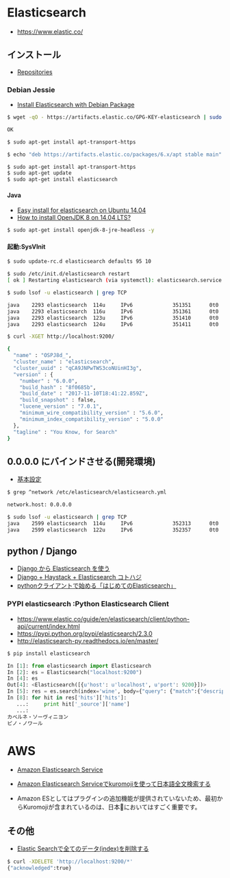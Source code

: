 # Elasticsearch

- https://www.elastic.co/

## インストール

- [Repositories](https://www.elastic.co/guide/en/elasticsearch/reference/current/setup-repositories.html)

### Debian Jessie

- [Install Elasticsearch with Debian Package](https://www.elastic.co/guide/en/elasticsearch/reference/current/deb.html#deb)


~~~bash
$ wget -qO - https://artifacts.elastic.co/GPG-KEY-elasticsearch | sudo apt-key add -

OK

$ sudo apt-get install apt-transport-https

$ echo "deb https://artifacts.elastic.co/packages/6.x/apt stable main" | sudo tee -a /etc/apt/sources.list.d/elastic-6.x.list
~~~


~~~bash
$ sudo apt-get install apt-transport-https
$ sudo apt-get update
$ sudo apt-get install elasticsearch
~~~

#### Java

- [Easy install for elasticsearch on Ubuntu 14.04](https://gist.github.com/Globegitter/662713f90d5af5b4269d)
- [How to install OpenJDK 8 on 14.04 LTS?](http://askubuntu.com/questions/464755/how-to-install-openjdk-8-on-14-04-lts)

~~~bash
$ sudo apt-get install openjdk-8-jre-headless -y
~~~

#### 起動:SysVInit

~~~bash
$ sudo update-rc.d elasticsearch defaults 95 10
~~~

~~~bash
$ sudo /etc/init.d/elasticsearch restart
[ ok ] Restarting elasticsearch (via systemctl): elasticsearch.service.
~~~

~~~bash
$ sudo lsof -u elasticsearch | grep TCP

java    2293 elasticsearch  114u     IPv6             351351      0t0     TCP localhost:9300 (LISTEN)
java    2293 elasticsearch  116u     IPv6             351361      0t0     TCP localhost:9300 (LISTEN)
java    2293 elasticsearch  123u     IPv6             351410      0t0     TCP localhost:9200 (LISTEN)
java    2293 elasticsearch  124u     IPv6             351411      0t0     TCP localhost:9200 (LISTEN)
~~~

~~~bash
$ curl -XGET http://localhost:9200/

{
  "name" : "OSPJ8d_",
  "cluster_name" : "elasticsearch",
  "cluster_uuid" : "qCA9JNPwTWS3coNUinHI3g",
  "version" : {
    "number" : "6.0.0",
    "build_hash" : "8f0685b",
    "build_date" : "2017-11-10T18:41:22.859Z",
    "build_snapshot" : false,
    "lucene_version" : "7.0.1",
    "minimum_wire_compatibility_version" : "5.6.0",
    "minimum_index_compatibility_version" : "5.0.0"
  },
  "tagline" : "You Know, for Search"
}
~~~

## 0.0.0.0 にバインドさせる(開発環境)

- [基本設定](http://sebrain.web.fc2.com/document/0064.html)

~~~bash
$ grep ^network /etc/elasticsearch/elasticsearch.yml

network.host: 0.0.0.0
~~~

~~~bash
$ sudo lsof -u elasticsearch | grep TCP
java    2599 elasticsearch  114u     IPv6             352313      0t0     TCP *:9300 (LISTEN)
java    2599 elasticsearch  122u     IPv6             352357      0t0     TCP *:9200 (LISTEN)
~~~



## python / Django

- [Django から Elasticsearch を使う](http://qiita.com/Fq4X/items/81ba2f234e9611546025)
- [Django + Haystack + Elasticsearch コトハジ](https://gist.github.com/voluntas/21759d5c45aacc0e6656/)
- [pythonクライアントで始める「はじめてのElasticsearch」](http://qiita.com/ikawaha/items/c654f746cfe76b888a27)

### PYPI elasticsearch :Python Elasticsearch Client

- https://www.elastic.co/guide/en/elasticsearch/client/python-api/current/index.html
- https://pypi.python.org/pypi/elasticsearch/2.3.0
- http://elasticsearch-py.readthedocs.io/en/master/

~~~bash
$ pip install elasticsearch
~~~

~~~python
In [1]: from elasticsearch import Elasticsearch
In [2]: es = Elasticsearch("localhost:9200")
In [4]: es
Out[4]: <Elasticsearch([{u'host': u'localhost', u'port': 9200}])>
In [5]: res = es.search(index='wine', body={"query": {"match":{"description":"渋め"}}})
In [8]: for hit in res['hits']['hits']:
   ...:     print hit['_source']['name']
   ...:     
カベルネ・ソーヴィニヨン
ピノ・ノワール
~~~

# AWS

- [Amazon Elasticsearch Service](https://aws.amazon.com/jp/elasticsearch-service/)
- [Amazon Elasticsearch Serviceでkuromojiを使って日本語全文検索する](http://dev.classmethod.jp/cloud/aws/using-kuromoji-on-amazon-es/)

- Amazon ESとしてはプラグインの追加機能が提供されていないため、最初からKuromojiが含まれているのは、日本においてはすごく重要です。


## その他

- [Elastic Searchで全てのデータ(index)を削除する](http://qiita.com/shouta-dev/items/c2d2eb6cf61bb1fa8e1b)

~~~bash
$ curl -XDELETE 'http://localhost:9200/*'
{"acknowledged":true}
~~~
